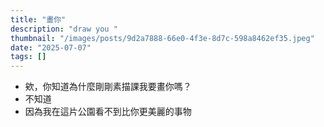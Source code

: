 ```yaml
---
title: "畫你"
description: "draw you "
thumbnail: "/images/posts/9d2a7888-66e0-4f3e-8d7c-598a8462ef35.jpeg"
date: "2025-07-07"
tags: []
---
```

- 欸，你知道為什麼剛剛素描課我要畫你嗎？
- 不知道
- 因為我在這片公園看不到比你更美麗的事物
